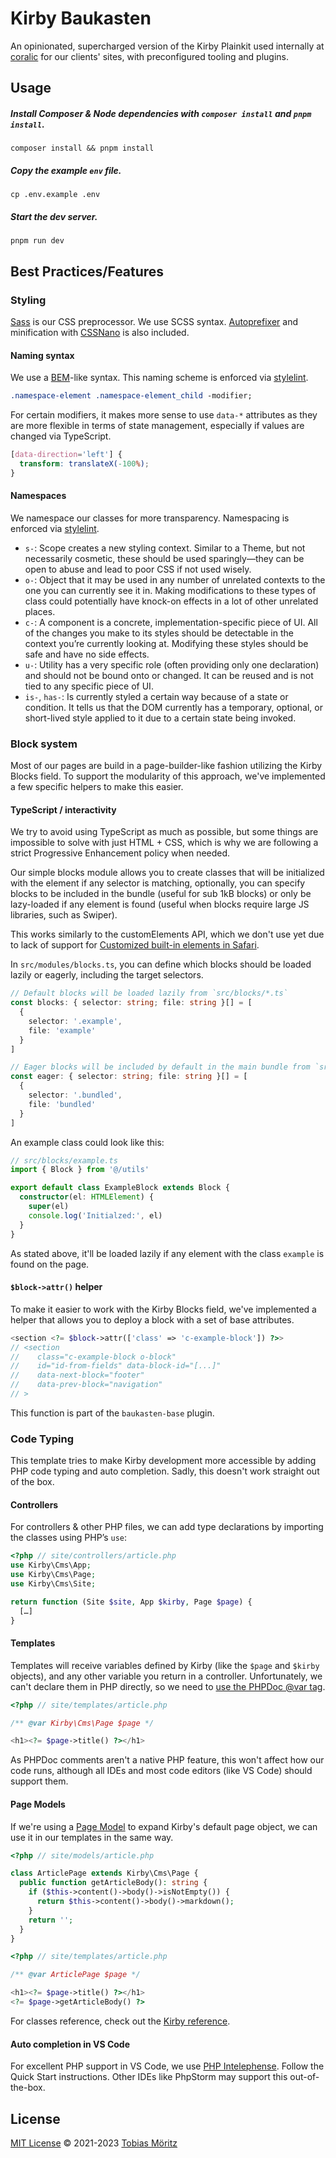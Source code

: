 # Kirby Baukasten

An opinionated, supercharged version of the Kirby Plainkit used internally at
[coralic](https://coralic.com) for our clients' sites, with preconfigured tooling
and plugins.

## Usage

##### Install Composer & Node dependencies with `composer install` and `pnpm install`.

```
composer install && pnpm install
```

##### Copy the example `env` file.

```
cp .env.example .env
```

##### Start the dev server.

```
pnpm run dev
```

## Best Practices/Features

### Styling

[Sass](https://sass-lang.com/dart-sass) is our CSS preprocessor. We use SCSS syntax. [Autoprefixer](https://github.com/postcss/autoprefixer) and minification with [CSSNano](https://github.com/cssnano/cssnano) is also included.

#### Naming syntax

We use a [BEM](https://github.com/bem)-like syntax. This naming scheme is enforced via [stylelint](https://stylelint.io/).

```css
.namespace-element .namespace-element_child -modifier;
```

For certain modifiers, it makes more sense to use `data-*` attributes as they are more flexible in terms of state management, especially if values are changed via TypeScript.

```css
[data-direction='left'] {
  transform: translateX(-100%);
}
```

#### Namespaces

We namespace our classes for more transparency. Namespacing is enforced via [stylelint](https://stylelint.io/).

- `s-`: Scope creates a new styling context. Similar to a Theme, but not necessarily cosmetic, these should be used sparingly—they can be open to abuse and lead to poor CSS if not used wisely.
- `o-`: Object that it may be used in any number of unrelated contexts to the one you can currently see it in. Making modifications to these types of class could potentially have knock-on effects in a lot of other unrelated places.
- `c-`: A component is a concrete, implementation-specific piece of UI. All of the changes you make to its styles should be detectable in the context you’re currently looking at. Modifying these styles should be safe and have no side effects.
- `u-`: Utility has a very specific role (often providing only one declaration) and should not be bound onto or changed. It can be reused and is not tied to any specific piece of UI.
- `is-`, `has-`: Is currently styled a certain way because of a state or condition. It tells us that the DOM currently has a temporary, optional, or short-lived style applied to it due to a certain state being invoked.

### Block system

Most of our pages are build in a page-builder-like fashion utilizing the Kirby Blocks field. To support the modularity of this approach, we've implemented a few specific helpers to make this easier.

#### TypeScript / interactivity

We try to avoid using TypeScript as much as possible, but some things are impossible to solve with just HTML + CSS, which is why we are following a strict Progressive Enhancement policy when needed.

Our simple blocks module allows you to create classes that will be initialized with the element if any selector is matching, optionally, you can specify blocks to be included in the bundle (useful for sub 1kB blocks) or only be lazy-loaded if any element is found (useful when blocks require large JS libraries, such as Swiper).

This works similarly to the customElements API, which we don't use yet due to lack of support for [Customized built-in elements in Safari](https://bugs.webkit.org/show_bug.cgi?id=182671).

In `src/modules/blocks.ts`, you can define which blocks should be loaded lazily or eagerly, including the target selectors.

```ts
// Default blocks will be loaded lazily from `src/blocks/*.ts`
const blocks: { selector: string; file: string }[] = [
  {
    selector: '.example',
    file: 'example'
  }
]

// Eager blocks will be included by default in the main bundle from `src/blocks/eager/*.ts`
const eager: { selector: string; file: string }[] = [
  {
    selector: '.bundled',
    file: 'bundled'
  }
]
```

An example class could look like this:

```ts
// src/blocks/example.ts
import { Block } from '@/utils'

export default class ExampleBlock extends Block {
  constructor(el: HTMLElement) {
    super(el)
    console.log('Initialzed:', el)
  }
}
```

As stated above, it'll be loaded lazily if any element with the class `example` is found on the page.

#### `$block->attr()` helper

To make it easier to work with the Kirby Blocks field, we've implemented a helper that allows you to deploy a block with a set of base attributes.

```php
<section <?= $block->attr(['class' => 'c-example-block']) ?>>
// <section
//    class="c-example-block o-block"
//    id="id-from-fields" data-block-id="[...]"
//    data-next-block="footer"
//    data-prev-block="navigation"
// >
```

This function is part of the `baukasten-base` plugin.

### Code Typing

This template tries to make Kirby development more accessible by adding PHP code
typing and auto completion. Sadly, this doesn't work straight out of the box.

#### Controllers

For controllers & other PHP files, we can add type declarations by importing the classes using
PHP’s `use`:

```php
<?php // site/controllers/article.php
use Kirby\Cms\App;
use Kirby\Cms\Page;
use Kirby\Cms\Site;

return function (Site $site, App $kirby, Page $page) {
  […]
}
```

#### Templates

Templates will receive variables defined by Kirby (like the `$page` and `$kirby`
objects), and any other variable you return in a controller. Unfortunately, we can't
declare them in PHP directly, so we need to
[use the PHPDoc @var tag](https://github.com/php-fig/fig-standards/blob/2668020622d9d9eaf11d403bc1d26664dfc3ef8e/proposed/phpdoc-tags.md#517-var).

```php
<?php // site/templates/article.php

/** @var Kirby\Cms\Page $page */

<h1><?= $page->title() ?></h1>
```

As PHPDoc comments aren't a native PHP feature, this won't affect how our code
runs, although all IDEs and most code editors (like VS Code) should support
them.

#### Page Models

If we're using a
[Page Model](https://getkirby.com/docs/guide/templates/page-models) to expand
Kirby's default page object, we can use it in our templates in the same way.

```php
<?php // site/models/article.php

class ArticlePage extends Kirby\Cms\Page {
  public function getArticleBody(): string {
    if ($this->content()->body()->isNotEmpty()) {
      return $this->content()->body()->markdown();
    }
    return '';
  }
}
```

```php
<?php // site/templates/article.php

/** @var ArticlePage $page */

<h1><?= $page->title() ?></h1>
<?= $page->getArticleBody() ?>
```

For classes reference, check out the
[Kirby reference](https://getkirby.com/docs/reference/objects).

#### Auto completion in VS Code

For excellent PHP support in VS Code, we use
[PHP Intelephense](https://marketplace.visualstudio.com/items?itemName=bmewburn.vscode-intelephense-client).
Follow the Quick Start instructions. Other IDEs like PhpStorm may support this
out-of-the-box.

## License

[MIT License](./LICENSE) © 2021-2023 [Tobias Möritz](https://github.com/tobimori)
